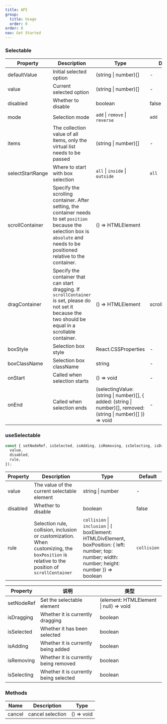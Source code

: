 ```yaml
---
title: API
group:
  title: Usage
  order: 0
order: 0
nav: Get Started
---
```


### Selectable

| Property         | Description                                                                                                                                                                         | Type                                                                                                           | Default         |
| ---------------- | ----------------------------------------------------------------------------------------------------------------------------------------------------------------------------------- | -------------------------------------------------------------------------------------------------------------- | --------------- |
| defaultValue     | Initial selected option                                                                                                                                                             | (string \| number)[]                                                                                           | -               |
| value            | Current selected option                                                                                                                                                             | (string \| number)[]                                                                                           | -               |
| disabled         | Whether to disable                                                                                                                                                                  | boolean                                                                                                        | false           |
| mode             | Selection mode                                                                                                                                                                      | `add` \| `remove` \| `reverse`                                                                                 | `add`           |
| items            | The collection value of all items, only the virtual list needs to be passed                                                                                                         | (string \| number)[]                                                                                           | -               |
| selectStartRange | Where to start with box selection                                                                                                                                                   | `all` \| `inside` \| `outside`                                                                                 | `all`           |
| scrollContainer  | Specify the scrolling container. After setting, the container needs to set `position` because the selection box is `absolute` and needs to be positioned relative to the container. | () => HTMLElement                                                                                              |
| dragContainer    | Specify the container that can start dragging. If `scrollContainer` is set, please do not set it because the two should be equal in a scrollable container.                         | () => HTMLElement                                                                                              | scrollContainer |
| boxStyle         | Selection box style                                                                                                                                                                 | React.CSSProperties                                                                                            | -               |
| boxClassName     | Selection box className                                                                                                                                                             | string                                                                                                         | -               |
| onStart          | Called when selection starts                                                                                                                                                        | () => void                                                                                                     | -               |
| onEnd            | Called when selection ends                                                                                                                                                          | (selectingValue: (string \| number)[], { added: (string \| number)[], removed: (string \| number)[] }) => void | -               |

### useSelectable

```typescript
const { setNodeRef, isSelected, isAdding, isRemoving, isSelecting, isDragging } = useSelectable({
  value,
  disabled,
  rule,
});
```

| Property | Description                                                                                                                                 | Type                                                                                                                                              | Default     |
| -------- | ------------------------------------------------------------------------------------------------------------------------------------------- | ------------------------------------------------------------------------------------------------------------------------------------------------- | ----------- |
| value    | The value of the current selectable element                                                                                                 | string \| number                                                                                                                                  | -           |
| disabled | Whether to disable                                                                                                                          | boolean                                                                                                                                           | false       |
| rule     | Selection rule, collision, inclusion or customization. When customizing, the `boxPosition` is relative to the position of `scrollContainer` | `collision` \| `inclusion` \| ( boxElement: HTMLDivElement, boxPosition: { left: number; top: number; width: number; height: number }) => boolean | `collision` |

| Property    | 说明                                   | 类型                                   |
| ----------- | -------------------------------------- | -------------------------------------- |
| setNodeRef  | Set the selectable element             | (element: HTMLElement \| null) => void |
| isDragging  | Whether it is currently dragging       | boolean                                |
| isSelected  | Whether it has been selected           | boolean                                |
| isAdding    | Whether it is currently being added    | boolean                                |
| isRemoving  | Whether it is currently being removed  | boolean                                |
| isSelecting | Whether it is currently being selected | boolean                                |

### Methods

| Name   | Description      | Type       |
| ------ | ---------------- | ---------- |
| cancel | cancel selection | () => void |
